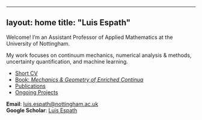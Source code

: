 
---
layout: home
title: "Luis Espath"
---

Welcome! I’m an Assistant Professor of Applied Mathematics at the University of Nottingham.  

My work focuses on continuum mechanics, numerical analysis & methods, uncertainty quantification, and machine learning.

- [Short CV](./about)  
- [Book: *Mechanics & Geometry of Enriched Continua*](https://link.springer.com/book/10.1007/978-3-031-28933-0)  
- [Publications](./publications)  
- [Ongoing Projects](./projects)  

**Email**: luis.espath@nottingham.ac.uk  
**Google Scholar**: [Luis Espath](https://scholar.google.com/citations?user=5DOQcG8AAAAJ&hl=en)